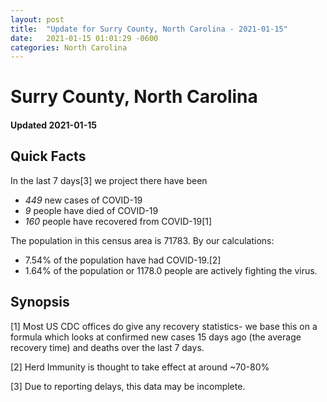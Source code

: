 ```yaml
---
layout: post
title:  "Update for Surry County, North Carolina - 2021-01-15"
date:   2021-01-15 01:01:29 -0600
categories: North Carolina
---
```


# Surry County, North Carolina
#### Updated 2021-01-15

## Quick Facts

In the last 7 days[3] we project there have been
- *449* new cases of COVID-19
- *9* people have died of COVID-19
- *160* people have recovered from COVID-19[1]

The population in this census area is 71783. By our calculations:
- 7.54% of the population have had COVID-19.[2]
- 1.64% of the population or 1178.0 people are actively fighting the virus.

## Synopsis




[1] Most US CDC offices do give any recovery statistics- we base this on a formula which looks at confirmed new cases
15 days ago (the average recovery time) and deaths over the last 7 days.

[2] Herd Immunity is thought to take effect at around ~70-80%

[3] Due to reporting delays, this data may be incomplete.
 
    